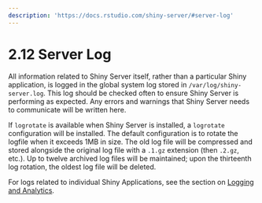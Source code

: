 ```yaml
---
description: 'https://docs.rstudio.com/shiny-server/#server-log'
---
```


# 2.12 Server Log

All information related to Shiny Server itself, rather than a particular Shiny application, is logged in the global system log stored in `/var/log/shiny-server.log`. This log should be checked often to ensure Shiny Server is performing as expected. Any errors and warnings that Shiny Server needs to communicate will be written here.

If `logrotate` is available when Shiny Server is installed, a `logrotate` configuration will be installed. The default configuration is to rotate the logfile when it exceeds 1MB in size. The old log file will be compressed and stored alongside the original log file with a `.1.gz` extension \(then `.2.gz`, etc.\). Up to twelve archived log files will be maintained; upon the thirteenth log rotation, the oldest log file will be deleted.

For logs related to individual Shiny Applications, see the section on [Logging and Analytics](https://docs.rstudio.com/shiny-server/#logging-and-analytics).

